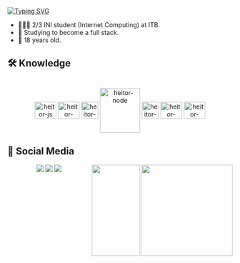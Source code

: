 
[![Typing SVG](https://readme-typing-svg.herokuapp.com?font=Montserrat&weight=800&pause=1000&color=A456F7&center=true&vCenter=true&width=1000&lines=Hello,+my+name+is+Samuel+Heitor.😄+;+Welcome+to+my+perfil.😎)](https://git.io/typing-svg)

<div>
 
- 👨🏾‍🎓 2/3 INI student (Internet Computing) at ITB.
- 📓 Studying to become a full stack.
- 🥳 18 years old.

</div>

## 🛠️ Knowledge

<div align="center" style="display: inline_block"><br>
  
   <img align="center" alt="heitor-js" height="38" width="48" src="https://cdn.jsdelivr.net/gh/devicons/devicon/icons/javascript/javascript-original.svg"> 
      <img align="center" alt="heitor-html" height="38" width="48" src="https://cdn.jsdelivr.net/gh/devicons/devicon/icons/html5/html5-original.svg">
      <img align="center" alt="heitor-css" height="38" widht="48" src="https://cdn.jsdelivr.net/gh/devicons/devicon/icons/css3/css3-original.svg">
      <img align="center" alt="heitor-node" height="100" width="90" src="https://cdn.jsdelivr.net/gh/devicons/devicon/icons/nodejs/nodejs-plain-wordmark.svg" />
      <img align="center" alt="heitor-MySQL" height="38" widht="48" src="https://cdn.jsdelivr.net/gh/devicons/devicon/icons/mysql/mysql-original.svg" />
      <img align="center" alt="heitor-html" height="38" width="48" src="https://cdn.jsdelivr.net/gh/devicons/devicon/icons/react/react-original.svg" />
      <img align="center" alt="heitor-bootstrap" height="38" width="48" src="https://cdn.jsdelivr.net/gh/devicons/devicon/icons/bootstrap/bootstrap-original.svg" />
  
</div>  


## 📱 Social Media
  
  
 <div align="center" display="inline-block">
        <a href="https://instagram.com/0_Heit0r" target="_blank" >
            <img src="https://img.shields.io/badge/Instagram-E4405F?style=for-the-badge&logo=instagram&logoColor=white"   target="_blank"></a>
        <a href="https://linkedin.com/in/samuel-heitor-dos-santos-moreira-40185b250" target="_blank" >
            <img src="https://img.shields.io/badge/LinkedIn-0077B5?style=for-the-badge&logo=linkedin&logoColor=white" target="_blank"></a>
        <a href="mailto:samuelheitor685@gmail.com?subject=Assunto%20do%20E-mail&body=Corpo%20do%20e-mail.">
            <img src="https://img.shields.io/badge/-Gmail-%23333?style=for-the-badge&logo=gmail&logoColor=white" target="_blank"></a>
            <img align="right" height="204em" widht="108em" src="https://i.giphy.com/media/mQMBdfSFrvA7iZsWDH/giphy.webp">
            <img align="right" height="204em" width="108em" src="https://i.giphy.com/xrZuNcEAmTb6U.webp">
  </div>
